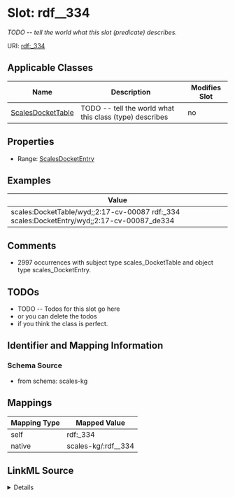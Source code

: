 

# Slot: rdf__334


_TODO -- tell the world what this slot (predicate) describes._





URI: [rdf:_334](http://www.w3.org/1999/02/22-rdf-syntax-ns#_334)



<!-- no inheritance hierarchy -->





## Applicable Classes

| Name | Description | Modifies Slot |
| --- | --- | --- |
| [ScalesDocketTable](../classes/ScalesDocketTable.md) | TODO -- tell the world what this class (type) describes |  no  |







## Properties

* Range: [ScalesDocketEntry](../classes/ScalesDocketEntry.md)






## Examples

| Value |
| --- |
| scales:DocketTable/wyd;;2:17-cv-00087 rdf:_334 scales:DocketEntry/wyd;;2:17-cv-00087_de334 |

## Comments

* 2997 occurrences with subject type scales_DocketTable and object type scales_DocketEntry.

## TODOs

* TODO -- Todos for this slot go here
* or you can delete the todos
* if you think the class is perfect.

## Identifier and Mapping Information







### Schema Source


* from schema: scales-kg




## Mappings

| Mapping Type | Mapped Value |
| ---  | ---  |
| self | rdf:_334 |
| native | scales-kg/:rdf__334 |




## LinkML Source

<details>
```yaml
name: rdf__334
description: TODO -- tell the world what this slot (predicate) describes.
todos:
- TODO -- Todos for this slot go here
- or you can delete the todos
- if you think the class is perfect.
comments:
- 2997 occurrences with subject type scales_DocketTable and object type scales_DocketEntry.
examples:
- value: scales:DocketTable/wyd;;2:17-cv-00087 rdf:_334 scales:DocketEntry/wyd;;2:17-cv-00087_de334
from_schema: scales-kg
rank: 1000
slot_uri: rdf:_334
alias: rdf__334
domain_of:
- scales_DocketTable
range: scales_DocketEntry

```
</details>